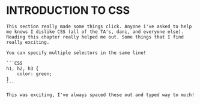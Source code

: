 # INTRODUCTION TO CSS

    This section really made some things click. Anyone i've asked to help me knows I dislike CSS (all of the TA's, dani, and everyone else). Reading this chapter really helped me out. Some things that I find really exciting.

    You can specify multiple selectors in the same line!

    ```CSS
    h1, h2, h3 {
        color: green;
    }
    ```

    This was exciting, I've always spaced these out and typed way to much!